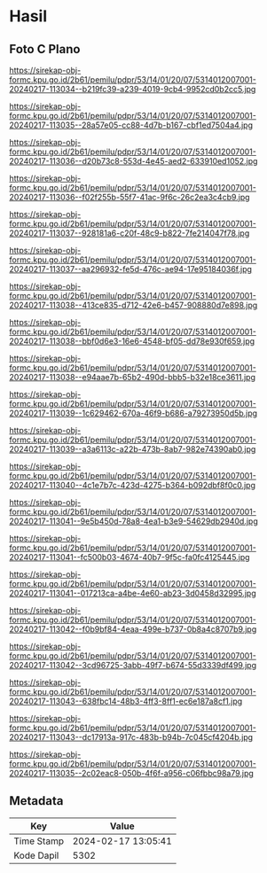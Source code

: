 # Hasil

## Foto C Plano

https://sirekap-obj-formc.kpu.go.id/2b61/pemilu/pdpr/53/14/01/20/07/5314012007001-20240217-113034--b219fc39-a239-4019-9cb4-9952cd0b2cc5.jpg

https://sirekap-obj-formc.kpu.go.id/2b61/pemilu/pdpr/53/14/01/20/07/5314012007001-20240217-113035--28a57e05-cc88-4d7b-b167-cbf1ed7504a4.jpg

https://sirekap-obj-formc.kpu.go.id/2b61/pemilu/pdpr/53/14/01/20/07/5314012007001-20240217-113036--d20b73c8-553d-4e45-aed2-633910ed1052.jpg

https://sirekap-obj-formc.kpu.go.id/2b61/pemilu/pdpr/53/14/01/20/07/5314012007001-20240217-113036--f02f255b-55f7-41ac-9f6c-26c2ea3c4cb9.jpg

https://sirekap-obj-formc.kpu.go.id/2b61/pemilu/pdpr/53/14/01/20/07/5314012007001-20240217-113037--928181a6-c20f-48c9-b822-7fe214047f78.jpg

https://sirekap-obj-formc.kpu.go.id/2b61/pemilu/pdpr/53/14/01/20/07/5314012007001-20240217-113037--aa296932-fe5d-476c-ae94-17e95184036f.jpg

https://sirekap-obj-formc.kpu.go.id/2b61/pemilu/pdpr/53/14/01/20/07/5314012007001-20240217-113038--413ce835-d712-42e6-b457-908880d7e898.jpg

https://sirekap-obj-formc.kpu.go.id/2b61/pemilu/pdpr/53/14/01/20/07/5314012007001-20240217-113038--bbf0d6e3-16e6-4548-bf05-dd78e930f659.jpg

https://sirekap-obj-formc.kpu.go.id/2b61/pemilu/pdpr/53/14/01/20/07/5314012007001-20240217-113038--e94aae7b-65b2-490d-bbb5-b32e18ce3611.jpg

https://sirekap-obj-formc.kpu.go.id/2b61/pemilu/pdpr/53/14/01/20/07/5314012007001-20240217-113039--1c629462-670a-46f9-b686-a79273950d5b.jpg

https://sirekap-obj-formc.kpu.go.id/2b61/pemilu/pdpr/53/14/01/20/07/5314012007001-20240217-113039--a3a6113c-a22b-473b-8ab7-982e74390ab0.jpg

https://sirekap-obj-formc.kpu.go.id/2b61/pemilu/pdpr/53/14/01/20/07/5314012007001-20240217-113040--4c1e7b7c-423d-4275-b364-b092dbf8f0c0.jpg

https://sirekap-obj-formc.kpu.go.id/2b61/pemilu/pdpr/53/14/01/20/07/5314012007001-20240217-113041--9e5b450d-78a8-4ea1-b3e9-54629db2940d.jpg

https://sirekap-obj-formc.kpu.go.id/2b61/pemilu/pdpr/53/14/01/20/07/5314012007001-20240217-113041--fc500b03-4674-40b7-9f5c-fa0fc4125445.jpg

https://sirekap-obj-formc.kpu.go.id/2b61/pemilu/pdpr/53/14/01/20/07/5314012007001-20240217-113041--017213ca-a4be-4e60-ab23-3d0458d32995.jpg

https://sirekap-obj-formc.kpu.go.id/2b61/pemilu/pdpr/53/14/01/20/07/5314012007001-20240217-113042--f0b9bf84-4eaa-499e-b737-0b8a4c8707b9.jpg

https://sirekap-obj-formc.kpu.go.id/2b61/pemilu/pdpr/53/14/01/20/07/5314012007001-20240217-113042--3cd96725-3abb-49f7-b674-55d3339df499.jpg

https://sirekap-obj-formc.kpu.go.id/2b61/pemilu/pdpr/53/14/01/20/07/5314012007001-20240217-113043--638fbc14-48b3-4ff3-8ff1-ec6e187a8cf1.jpg

https://sirekap-obj-formc.kpu.go.id/2b61/pemilu/pdpr/53/14/01/20/07/5314012007001-20240217-113043--dc17913a-917c-483b-b94b-7c045cf4204b.jpg

https://sirekap-obj-formc.kpu.go.id/2b61/pemilu/pdpr/53/14/01/20/07/5314012007001-20240217-113035--2c02eac8-050b-4f6f-a956-c06fbbc98a79.jpg


## Metadata

| Key        | Value               |
| ---------- | ------------------- |
| Time Stamp | 2024-02-17 13:05:41 |
| Kode Dapil | 5302                |



